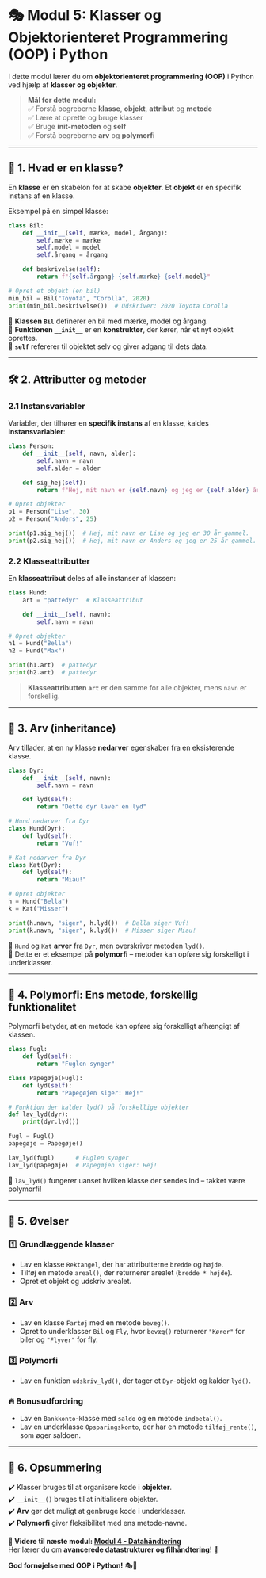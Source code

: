 # 🎭 **Modul 5: Klasser og Objektorienteret Programmering (OOP) i Python**  

I dette modul lærer du om **objektorienteret programmering (OOP)** i Python ved hjælp af **klasser og objekter**.  

> **Mål for dette modul:**  
> ✅ Forstå begreberne **klasse**, **objekt**, **attribut** og **metode**  
> ✅ Lære at oprette og bruge klasser  
> ✅ Bruge **init-metoden** og **self**  
> ✅ Forstå begreberne **arv** og **polymorfi**  

---

## 📌 **1. Hvad er en klasse?**  

En **klasse** er en skabelon for at skabe **objekter**. Et **objekt** er en specifik instans af en klasse.  

Eksempel på en simpel klasse:  

```python
class Bil:
    def __init__(self, mærke, model, årgang):
        self.mærke = mærke
        self.model = model
        self.årgang = årgang

    def beskrivelse(self):
        return f"{self.årgang} {self.mærke} {self.model}"

# Opret et objekt (en bil)
min_bil = Bil("Toyota", "Corolla", 2020)
print(min_bil.beskrivelse())  # Udskriver: 2020 Toyota Corolla
```

🔹 **Klassen `Bil`** definerer en bil med mærke, model og årgang.  
🔹 **Funktionen `__init__`** er en **konstruktør**, der kører, når et nyt objekt oprettes.  
🔹 **`self`** refererer til objektet selv og giver adgang til dets data.  

---

## 🛠 **2. Attributter og metoder**  

### 2.1 Instansvariabler  

Variabler, der tilhører en **specifik instans** af en klasse, kaldes **instansvariabler**:

```python
class Person:
    def __init__(self, navn, alder):
        self.navn = navn
        self.alder = alder

    def sig_hej(self):
        return f"Hej, mit navn er {self.navn} og jeg er {self.alder} år gammel."

# Opret objekter
p1 = Person("Lise", 30)
p2 = Person("Anders", 25)

print(p1.sig_hej())  # Hej, mit navn er Lise og jeg er 30 år gammel.
print(p2.sig_hej())  # Hej, mit navn er Anders og jeg er 25 år gammel.
```

### 2.2 Klasseattributter  

En **klasseattribut** deles af alle instanser af klassen:

```python
class Hund:
    art = "pattedyr"  # Klasseattribut

    def __init__(self, navn):
        self.navn = navn

# Opret objekter
h1 = Hund("Bella")
h2 = Hund("Max")

print(h1.art)  # pattedyr
print(h2.art)  # pattedyr
```

> **Klasseattributten `art`** er den samme for alle objekter, mens `navn` er forskellig.

---

## 🔄 **3. Arv (inheritance)**  

Arv tillader, at en ny klasse **nedarver** egenskaber fra en eksisterende klasse.

```python
class Dyr:
    def __init__(self, navn):
        self.navn = navn

    def lyd(self):
        return "Dette dyr laver en lyd"

# Hund nedarver fra Dyr
class Hund(Dyr):
    def lyd(self):
        return "Vuf!"

# Kat nedarver fra Dyr
class Kat(Dyr):
    def lyd(self):
        return "Miau!"

# Opret objekter
h = Hund("Bella")
k = Kat("Misser")

print(h.navn, "siger", h.lyd())  # Bella siger Vuf!
print(k.navn, "siger", k.lyd())  # Misser siger Miau!
```

🔹 `Hund` og `Kat` **arver** fra `Dyr`, men overskriver metoden `lyd()`.  
🔹 Dette er et eksempel på **polymorfi** – metoder kan opføre sig forskelligt i underklasser.  

---

## 🔄 **4. Polymorfi: Ens metode, forskellig funktionalitet**  

Polymorfi betyder, at en metode kan opføre sig forskelligt afhængigt af klassen.  

```python
class Fugl:
    def lyd(self):
        return "Fuglen synger"

class Papegøje(Fugl):
    def lyd(self):
        return "Papegøjen siger: Hej!"

# Funktion der kalder lyd() på forskellige objekter
def lav_lyd(dyr):
    print(dyr.lyd())

fugl = Fugl()
papegøje = Papegøje()

lav_lyd(fugl)      # Fuglen synger
lav_lyd(papegøje)  # Papegøjen siger: Hej!
```

🔹 `lav_lyd()` fungerer uanset hvilken klasse der sendes ind – takket være polymorfi!  

---

## 🎯 **5. Øvelser**  

### 1️⃣ **Grundlæggende klasser**
- Lav en klasse `Rektangel`, der har attributterne `bredde` og `højde`.
- Tilføj en metode `areal()`, der returnerer arealet (`bredde * højde`).
- Opret et objekt og udskriv arealet.

### 2️⃣ **Arv**
- Lav en klasse `Fartøj` med en metode `bevæg()`.
- Opret to underklasser `Bil` og `Fly`, hvor `bevæg()` returnerer `"Kører"` for biler og `"Flyver"` for fly.

### 3️⃣ **Polymorfi**
- Lav en funktion `udskriv_lyd()`, der tager et `Dyr`-objekt og kalder `lyd()`.

### 🔥 **Bonusudfordring**
- Lav en `Bankkonto`-klasse med `saldo` og en metode `indbetal()`.
- Lav en underklasse `Opsparingskonto`, der har en metode `tilføj_rente()`, som øger saldoen.

---

## 🚀 **6. Opsummering**
✔️ Klasser bruges til at organisere kode i **objekter**.  
✔️ `__init__()` bruges til at initialisere objekter.  
✔️ **Arv** gør det muligt at genbruge kode i underklasser.  
✔️ **Polymorfi** giver fleksibilitet med ens metode-navne.  

**📌 Videre til næste modul: [Modul 4 - Datahåndtering](#Modul_4)**  
Her lærer du om **avancerede datastrukturer og filhåndtering**! 📁  

**God fornøjelse med OOP i Python!** 🎭🐍  
